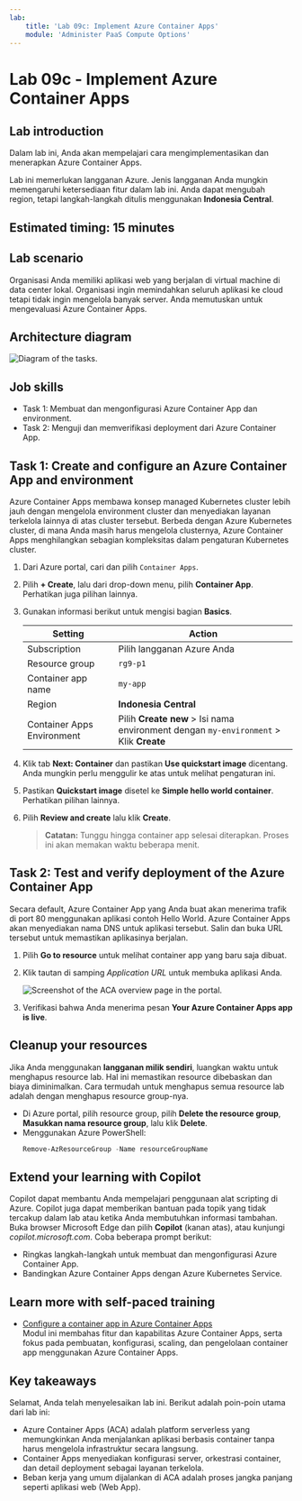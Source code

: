 ```yaml
---
lab:
    title: 'Lab 09c: Implement Azure Container Apps'
    module: 'Administer PaaS Compute Options'
---
```


# Lab 09c - Implement Azure Container Apps

## Lab introduction

Dalam lab ini, Anda akan mempelajari cara mengimplementasikan dan menerapkan Azure Container Apps.

Lab ini memerlukan langganan Azure. Jenis langganan Anda mungkin memengaruhi ketersediaan fitur dalam lab ini. Anda dapat mengubah region, tetapi langkah-langkah ditulis menggunakan **Indonesia Central**.

## Estimated timing: 15 minutes

## Lab scenario

Organisasi Anda memiliki aplikasi web yang berjalan di virtual machine di data center lokal. Organisasi ingin memindahkan seluruh aplikasi ke cloud tetapi tidak ingin mengelola banyak server. Anda memutuskan untuk mengevaluasi Azure Container Apps.

## Architecture diagram

![Diagram of the tasks.](../media/az104-lab09b-aca-architecture.png)

## Job skills

- Task 1: Membuat dan mengonfigurasi Azure Container App dan environment.
- Task 2: Menguji dan memverifikasi deployment dari Azure Container App.

## Task 1: Create and configure an Azure Container App and environment

Azure Container Apps membawa konsep managed Kubernetes cluster lebih jauh dengan mengelola environment cluster dan menyediakan layanan terkelola lainnya di atas cluster tersebut. Berbeda dengan Azure Kubernetes cluster, di mana Anda masih harus mengelola clusternya, Azure Container Apps menghilangkan sebagian kompleksitas dalam pengaturan Kubernetes cluster.

1. Dari Azure portal, cari dan pilih `Container Apps`.

2. Pilih **+ Create**, lalu dari drop-down menu, pilih **Container App**. Perhatikan juga pilihan lainnya.

3. Gunakan informasi berikut untuk mengisi bagian **Basics**.

    | Setting | Action |
    |---|---|
    | Subscription | Pilih langganan Azure Anda |
    | Resource group | `rg9-p1` |
    | Container app name | `my-app` |
    | Region | **Indonesia Central** |
    | Container Apps Environment | Pilih **Create new** > Isi nama environment dengan `my-environment` > Klik **Create** |

4. Klik tab **Next: Container** dan pastikan **Use quickstart image** dicentang. Anda mungkin perlu menggulir ke atas untuk melihat pengaturan ini.

5. Pastikan **Quickstart image** disetel ke **Simple hello world container**. Perhatikan pilihan lainnya.

6. Pilih **Review and create** lalu klik **Create**.

    >**Catatan:** Tunggu hingga container app selesai diterapkan. Proses ini akan memakan waktu beberapa menit.

## Task 2: Test and verify deployment of the Azure Container App

Secara default, Azure Container App yang Anda buat akan menerima trafik di port 80 menggunakan aplikasi contoh Hello World. Azure Container Apps akan menyediakan nama DNS untuk aplikasi tersebut. Salin dan buka URL tersebut untuk memastikan aplikasinya berjalan.

1. Pilih **Go to resource** untuk melihat container app yang baru saja dibuat.

2. Klik tautan di samping *Application URL* untuk membuka aplikasi Anda.

    ![Screenshot of the ACA overview page in the portal.](../media/az104-lab09b-aca-overview.png)

3. Verifikasi bahwa Anda menerima pesan **Your Azure Container Apps app is live**.

## Cleanup your resources

Jika Anda menggunakan **langganan milik sendiri**, luangkan waktu untuk menghapus resource lab. Hal ini memastikan resource dibebaskan dan biaya diminimalkan. Cara termudah untuk menghapus semua resource lab adalah dengan menghapus resource group-nya.

+ Di Azure portal, pilih resource group, pilih **Delete the resource group**, **Masukkan nama resource group**, lalu klik **Delete**.
+ Menggunakan Azure PowerShell:  
  ```powershell
  Remove-AzResourceGroup -Name resourceGroupName

## Extend your learning with Copilot

Copilot dapat membantu Anda mempelajari penggunaan alat scripting di Azure. Copilot juga dapat memberikan bantuan pada topik yang tidak tercakup dalam lab atau ketika Anda membutuhkan informasi tambahan. Buka browser Microsoft Edge dan pilih **Copilot** (kanan atas), atau kunjungi *copilot.microsoft.com*. Coba beberapa prompt berikut:

+ Ringkas langkah-langkah untuk membuat dan mengonfigurasi Azure Container App.
+ Bandingkan Azure Container Apps dengan Azure Kubernetes Service.

## Learn more with self-paced training

+ [Configure a container app in Azure Container Apps](https://learn.microsoft.com/training/modules/configure-container-app-azure-container-apps/)  
  Modul ini membahas fitur dan kapabilitas Azure Container Apps, serta fokus pada pembuatan, konfigurasi, scaling, dan pengelolaan container app menggunakan Azure Container Apps.

## Key takeaways

Selamat, Anda telah menyelesaikan lab ini. Berikut adalah poin-poin utama dari lab ini:

+ Azure Container Apps (ACA) adalah platform serverless yang memungkinkan Anda menjalankan aplikasi berbasis container tanpa harus mengelola infrastruktur secara langsung.
+ Container Apps menyediakan konfigurasi server, orkestrasi container, dan detail deployment sebagai layanan terkelola.
+ Beban kerja yang umum dijalankan di ACA adalah proses jangka panjang seperti aplikasi web (Web App).

